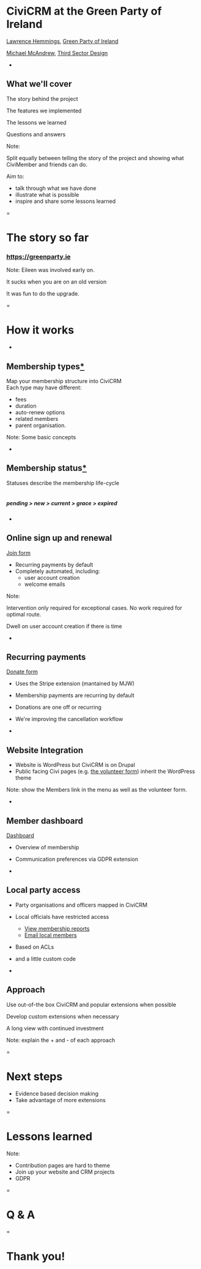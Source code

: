 # CiviCRM at the Green Party of Ireland

[Lawrence Hemmings](mailto:lawrence.hemmings@greenparty.ie), [Green Party of Ireland](https://greenparty.ie)

[Michael McAndrew](mailto:michaelmcandrew@thirdsectordesign.org), [Third Sector Design](https://3sd.io)

-

## What we'll cover

The story behind the project

The features we implemented

The lessons we learned

Questions and answers

Note:

Split equally between telling the story of the project and showing what CiviMember and friends can do.

Aim to:

- talk through what we have done
- illustrate what is possible
- inspire and share some lessons learned

=

# The story so far

### https://greenparty.ie

Note:
Eileen was involved early on.

It sucks when you are on an old version

It was fun to do the upgrade.

=

# How it works

-

## Membership types[*](https://anon.my.greenparty.ie/civicrm/admin/member/membershipType?reset=1)

Map your membership structure into CiviCRM<br >
Each type may have different:

- fees
- duration
- auto-renew options
- related members
- parent organisation.

Note: Some basic concepts

-

## Membership status[*](https://anon.my.greenparty.ie/civicrm/admin/member/membershipStatus?reset=1)

Statuses describe the membership life-cycle<br /><br />

##### *pending > new > current > grace > expired*

-

## Online sign up and renewal

[Join form](https://my.greenparty.ie/join)

- Recurring payments by default
- Completely automated, including:
  - user account creation
  - welcome emails

Note:

Intervention only required for exceptional cases. No work required for optimal route.

Dwell on user account creation if there is time

-

## Recurring payments

[Donate form](https://my.greenparty.ie/donate-one-off)

- Uses the Stripe extension (mantained by MJW)
- Membership payments are recurring by default
- Donations are one off or recurring
- We're improving the cancellation workflow

-

## Website Integration

- Website is WordPress but CiviCRM is on Drupal
- Public facing Civi pages (e.g. [the volunteer form](http://my.greenparty.ie/volunteer)) inherit the WordPress theme

Note: show the Members link in the menu as well as the volunteer form.

-

## Member dashboard

[Dashboard](https://anon.my.greenparty.ie/dashboard)

- Overview of membership
- Communication preferences via GDPR extension

-

## Local party access

- Party organisations and officers mapped in CiviCRM
- Local officials have restricted access
  - [View membership reports](***)
  - [Email local members](***)
- Based on ACLs
- and a little custom code

-

## Approach

Use out-of-the box CiviCRM and popular extensions when possible

Develop custom extensions when necessary

A long view with continued investment

Note: explain the + and - of each approach

=

# Next steps

- Evidence based decision making
- Take advantage of more extensions

=

# Lessons learned

Note:

* Contribution pages are hard to theme
* Join up your website and CRM projects
* GDPR

=

# Q & A

=

# Thank you!
